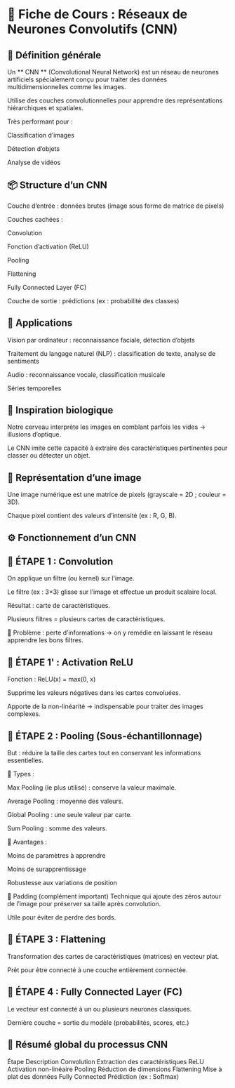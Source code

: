 # 🧠 Fiche de Cours : Réseaux de Neurones Convolutifs (CNN)
## 📌 Définition générale
Un ** CNN ** (Convolutional Neural Network) est un réseau de neurones artificiels spécialement conçu pour traiter des données multidimensionnelles comme les images.

Utilise des couches convolutionnelles pour apprendre des représentations hiérarchiques et spatiales.

Très performant pour :

Classification d’images

Détection d’objets

Analyse de vidéos

## 📦 Structure d’un CNN
Couche d’entrée : données brutes (image sous forme de matrice de pixels)

Couches cachées :

Convolution

Fonction d’activation (ReLU)

Pooling

Flattening

Fully Connected Layer (FC)

Couche de sortie : prédictions (ex : probabilité des classes)

## 🎯 Applications
Vision par ordinateur : reconnaissance faciale, détection d’objets

Traitement du langage naturel (NLP) : classification de texte, analyse de sentiments

Audio : reconnaissance vocale, classification musicale

Séries temporelles

## 🧠 Inspiration biologique
Notre cerveau interprète les images en comblant parfois les vides → illusions d’optique.

Le CNN imite cette capacité à extraire des caractéristiques pertinentes pour classer ou détecter un objet.

## 🧮 Représentation d’une image
Une image numérique est une matrice de pixels (grayscale = 2D ; couleur = 3D).

Chaque pixel contient des valeurs d’intensité (ex : R, G, B).

## ⚙️ Fonctionnement d’un CNN
## 🔹 ÉTAPE 1 : Convolution
On applique un filtre (ou kernel) sur l’image.

Le filtre (ex : 3×3) glisse sur l’image et effectue un produit scalaire local.

Résultat : carte de caractéristiques.

Plusieurs filtres = plusieurs cartes de caractéristiques.

🔸 Problème : perte d’informations → on y remédie en laissant le réseau apprendre les bons filtres.

## 🔹 ÉTAPE 1' : Activation ReLU
Fonction : ReLU(x) = max(0, x)

Supprime les valeurs négatives dans les cartes convoluées.

Apporte de la non-linéarité → indispensable pour traiter des images complexes.

## 🔹 ÉTAPE 2 : Pooling (Sous-échantillonnage)
But : réduire la taille des cartes tout en conservant les informations essentielles.

🔸 Types :

Max Pooling (le plus utilisé) : conserve la valeur maximale.

Average Pooling : moyenne des valeurs.

Global Pooling : une seule valeur par carte.

Sum Pooling : somme des valeurs.

 🧩 Avantages :

Moins de paramètres à apprendre

Moins de surapprentissage

Robustesse aux variations de position

🔹 Padding (complément important)
Technique qui ajoute des zéros autour de l’image pour préserver sa taille après convolution.

Utile pour éviter de perdre des bords.

## 🔹 ÉTAPE 3 : Flattening
Transformation des cartes de caractéristiques (matrices) en vecteur plat.

Prêt pour être connecté à une couche entièrement connectée.

## 🔹 ÉTAPE 4 : Fully Connected Layer (FC)
Le vecteur est connecté à un ou plusieurs neurones classiques.

Dernière couche = sortie du modèle (probabilités, scores, etc.)

## 🧠 Résumé global du processus CNN
Étape	Description
Convolution	Extraction des caractéristiques
ReLU	Activation non-linéaire
Pooling	Réduction de dimensions
Flattening	Mise à plat des données
Fully Connected	Prédiction (ex : Softmax)
